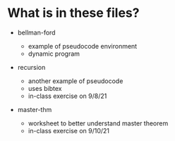 # What is in these files?

* bellman-ford
    - example of pseudocode environment
    - dynamic program

* recursion
    - another example of pseudocode
    - uses bibtex
    - in-class exercise on 9/8/21

* master-thm
    - worksheet to better understand master theorem
    - in-class exercise on 9/10/21
